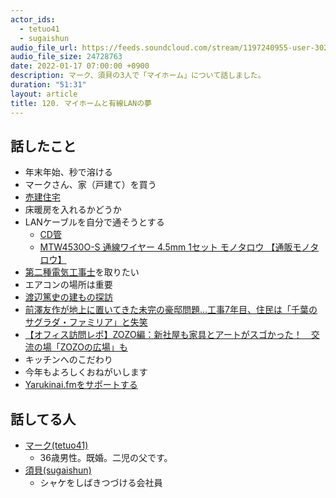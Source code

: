 ```yaml
---
actor_ids:
  - tetuo41
  - sugaishun
audio_file_url: https://feeds.soundcloud.com/stream/1197240955-user-302747142-yarukinai-120-2022-01-17.mp3
audio_file_size: 24728763
date: 2022-01-17 07:00:00 +0900
description: マーク、須貝の3人で「マイホーム」について話しました。
duration: "51:31"
layout: article
title: 120. マイホームと有線LANの夢
---
```


## 話したこと
- 年末年始、秒で溶ける
- マークさん、家（戸建て）を買う
- [売建住宅](https://suumo.jp/yougo/a/uritatejyuutaku/)
- 床暖房を入れるかどうか
- LANケーブルを自分で通そうとする
  - [CD管](https://www2.panasonic.biz/ls/densetsu/haikan/conduit/synthetic_resin_flexible_conduit/cd.html)
  - [MTW4530O-S 通線ワイヤー 4.5mm 1セット モノタロウ 【通販モノタロウ】](https://www.monotaro.com/p/0671/1127/)
- [第二種電気工事士](https://www.shiken.or.jp/examination/e-construction02.html)を取りたい
- エアコンの場所は重要
- [渡辺篤史の建もの探訪](https://www.tv-asahi.co.jp/tatemono/)
- [前澤友作が地上に置いてきた未完の豪邸問題…工事7年目、住民は「千葉のサグラダ・ファミリア」と失笑](https://news.yahoo.co.jp/articles/9c84092516b5fefe70272f14118410a3612b2718)
- [【オフィス訪問レポ】ZOZO編：新社屋も家具とアートがスゴかった！　交流の場「ZOZOの広場」も](https://www.fashionsnap.com/article/office-zozo/)
- キッチンへのこだわり
- 今年もよろしくおねがいします
- [Yarukinai.fmをサポートする](https://note.com/tetuo41/circle)

## 話してる人
- [マーク(tetuo41)](https://twitter.com/tetuo41)
  - 36歳男性。既婚。二児の父です。
- [須貝(sugaishun)](https://twitter.com/sugaishun)
  - シャケをしばきつづける会社員
